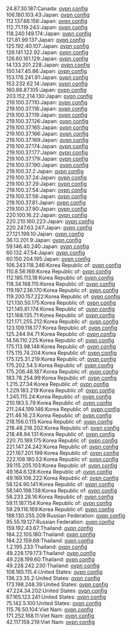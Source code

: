 24.87.30.187:Canada: [ovpn config](vpn/24_87_30_187.ovpn)  
106.180.103.43:Japan: [ovpn config](vpn/106_180_103_43.ovpn)  
112.137.68.156:Japan: [ovpn config](vpn/112_137_68_156.ovpn)  
112.71.119.243:Japan: [ovpn config](vpn/112_71_119_243.ovpn)  
118.240.149.174:Japan: [ovpn config](vpn/118_240_149_174.ovpn)  
121.81.99.137:Japan: [ovpn config](vpn/121_81_99_137.ovpn)  
125.192.40.107:Japan: [ovpn config](vpn/125_192_40_107.ovpn)  
126.141.122.92:Japan: [ovpn config](vpn/126_141_122_92.ovpn)  
126.60.161.129:Japan: [ovpn config](vpn/126_60_161_129.ovpn)  
14.133.201.228:Japan: [ovpn config](vpn/14_133_201_228.ovpn)  
150.147.45.86:Japan: [ovpn config](vpn/150_147_45_86.ovpn)  
153.176.241.91:Japan: [ovpn config](vpn/153_176_241_91.ovpn)  
153.232.62.14:Japan: [ovpn config](vpn/153_232_62_14.ovpn)  
160.86.87.105:Japan: [ovpn config](vpn/160_86_87_105.ovpn)  
203.152.214.130:Japan: [ovpn config](vpn/203_152_214_130.ovpn)  
219.100.37.110:Japan: [ovpn config](vpn/219_100_37_110.ovpn)  
219.100.37.118:Japan: [ovpn config](vpn/219_100_37_118.ovpn)  
219.100.37.119:Japan: [ovpn config](vpn/219_100_37_119.ovpn)  
219.100.37.126:Japan: [ovpn config](vpn/219_100_37_126.ovpn)  
219.100.37.165:Japan: [ovpn config](vpn/219_100_37_165.ovpn)  
219.100.37.166:Japan: [ovpn config](vpn/219_100_37_166.ovpn)  
219.100.37.169:Japan: [ovpn config](vpn/219_100_37_169.ovpn)  
219.100.37.174:Japan: [ovpn config](vpn/219_100_37_174.ovpn)  
219.100.37.177:Japan: [ovpn config](vpn/219_100_37_177.ovpn)  
219.100.37.179:Japan: [ovpn config](vpn/219_100_37_179.ovpn)  
219.100.37.190:Japan: [ovpn config](vpn/219_100_37_190.ovpn)  
219.100.37.2:Japan: [ovpn config](vpn/219_100_37_2.ovpn)  
219.100.37.24:Japan: [ovpn config](vpn/219_100_37_24.ovpn)  
219.100.37.29:Japan: [ovpn config](vpn/219_100_37_29.ovpn)  
219.100.37.54:Japan: [ovpn config](vpn/219_100_37_54.ovpn)  
219.100.37.56:Japan: [ovpn config](vpn/219_100_37_56.ovpn)  
219.100.37.81:Japan: [ovpn config](vpn/219_100_37_81.ovpn)  
219.100.37.90:Japan: [ovpn config](vpn/219_100_37_90.ovpn)  
220.100.16.22:Japan: [ovpn config](vpn/220_100_16_22.ovpn)  
220.210.160.223:Japan: [ovpn config](vpn/220_210_160_223.ovpn)  
220.247.63.247:Japan: [ovpn config](vpn/220_247_63_247.ovpn)  
27.121.199.10:Japan: [ovpn config](vpn/27_121_199_10.ovpn)  
36.13.201.9:Japan: [ovpn config](vpn/36_13_201_9.ovpn)  
59.146.40.240:Japan: [ovpn config](vpn/59_146_40_240.ovpn)  
60.132.47.54:Japan: [ovpn config](vpn/60_132_47_54.ovpn)  
60.150.204.195:Japan: [ovpn config](vpn/60_150_204_195.ovpn)  
106.243.118.246:Korea Republic of: [ovpn config](vpn/106_243_118_246.ovpn)  
110.8.56.169:Korea Republic of: [ovpn config](vpn/110_8_56_169.ovpn)  
112.185.113.18:Korea Republic of: [ovpn config](vpn/112_185_113_18.ovpn)  
118.34.168.115:Korea Republic of: [ovpn config](vpn/118_34_168_115.ovpn)  
119.197.236.170:Korea Republic of: [ovpn config](vpn/119_197_236_170.ovpn)  
119.200.157.222:Korea Republic of: [ovpn config](vpn/119_200_157_222.ovpn)  
121.130.50.175:Korea Republic of: [ovpn config](vpn/121_130_50_175.ovpn)  
121.145.81.174:Korea Republic of: [ovpn config](vpn/121_145_81_174.ovpn)  
121.168.135.71:Korea Republic of: [ovpn config](vpn/121_168_135_71.ovpn)  
121.171.255.212:Korea Republic of: [ovpn config](vpn/121_171_255_212.ovpn)  
123.109.118.177:Korea Republic of: [ovpn config](vpn/123_109_118_177.ovpn)  
125.244.94.71:Korea Republic of: [ovpn config](vpn/125_244_94_71.ovpn)  
14.56.110.225:Korea Republic of: [ovpn config](vpn/14_56_110_225.ovpn)  
175.113.98.148:Korea Republic of: [ovpn config](vpn/175_113_98_148.ovpn)  
175.115.74.204:Korea Republic of: [ovpn config](vpn/175_115_74_204.ovpn)  
175.125.31.219:Korea Republic of: [ovpn config](vpn/175_125_31_219.ovpn)  
175.202.54.5:Korea Republic of: [ovpn config](vpn/175_202_54_5.ovpn)  
175.206.48.187:Korea Republic of: [ovpn config](vpn/175_206_48_187.ovpn)  
183.78.254.99:Korea Republic of: [ovpn config](vpn/183_78_254_99.ovpn)  
1.215.27.34:Korea Republic of: [ovpn config](vpn/1_215_27_34.ovpn)  
1.229.183.219:Korea Republic of: [ovpn config](vpn/1_229_183_219.ovpn)  
1.245.115.24:Korea Republic of: [ovpn config](vpn/1_245_115_24.ovpn)  
210.183.5.79:Korea Republic of: [ovpn config](vpn/210_183_5_79.ovpn)  
211.244.199.146:Korea Republic of: [ovpn config](vpn/211_244_199_146.ovpn)  
211.46.16.23:Korea Republic of: [ovpn config](vpn/211_46_16_23.ovpn)  
218.156.0.115:Korea Republic of: [ovpn config](vpn/218_156_0_115.ovpn)  
218.48.218.202:Korea Republic of: [ovpn config](vpn/218_48_218_202.ovpn)  
218.48.94.131:Korea Republic of: [ovpn config](vpn/218_48_94_131.ovpn)  
220.70.189.175:Korea Republic of: [ovpn config](vpn/220_70_189_175.ovpn)  
221.147.24.242:Korea Republic of: [ovpn config](vpn/221_147_24_242.ovpn)  
221.167.201.199:Korea Republic of: [ovpn config](vpn/221_167_201_199.ovpn)  
222.108.180.53:Korea Republic of: [ovpn config](vpn/222_108_180_53.ovpn)  
39.115.205.103:Korea Republic of: [ovpn config](vpn/39_115_205_103.ovpn)  
49.164.6.128:Korea Republic of: [ovpn config](vpn/49_164_6_128.ovpn)  
49.169.106.222:Korea Republic of: [ovpn config](vpn/49_169_106_222.ovpn)  
58.124.90.141:Korea Republic of: [ovpn config](vpn/58_124_90_141.ovpn)  
58.140.198.138:Korea Republic of: [ovpn config](vpn/58_140_198_138.ovpn)  
58.233.28.16:Korea Republic of: [ovpn config](vpn/58_233_28_16.ovpn)  
59.11.187.154:Korea Republic of: [ovpn config](vpn/59_11_187_154.ovpn)  
59.29.116.169:Korea Republic of: [ovpn config](vpn/59_29_116_169.ovpn)  
188.130.255.209:Russian Federation: [ovpn config](vpn/188_130_255_209.ovpn)  
95.55.19.127:Russian Federation: [ovpn config](vpn/95_55_19_127.ovpn)  
159.192.43.67:Thailand: [ovpn config](vpn/159_192_43_67.ovpn)  
184.22.105.180:Thailand: [ovpn config](vpn/184_22_105_180.ovpn)  
184.22.159.68:Thailand: [ovpn config](vpn/184_22_159_68.ovpn)  
1.2.195.233:Thailand: [ovpn config](vpn/1_2_195_233.ovpn)  
49.228.179.173:Thailand: [ovpn config](vpn/49_228_179_173.ovpn)  
49.228.199.60:Thailand: [ovpn config](vpn/49_228_199_60.ovpn)  
49.228.242.230:Thailand: [ovpn config](vpn/49_228_242_230.ovpn)  
108.185.115.4:United States: [ovpn config](vpn/108_185_115_4.ovpn)  
136.23.35.2:United States: [ovpn config](vpn/136_23_35_2.ovpn)  
173.198.248.39:United States: [ovpn config](vpn/173_198_248_39.ovpn)  
47.224.34.202:United States: [ovpn config](vpn/47_224_34_202.ovpn)  
67.165.123.241:United States: [ovpn config](vpn/67_165_123_241.ovpn)  
75.142.5.100:United States: [ovpn config](vpn/75_142_5_100.ovpn)  
115.76.50.104:Viet Nam: [ovpn config](vpn/115_76_50_104.ovpn)  
171.252.168.11:Viet Nam: [ovpn config](vpn/171_252_168_11.ovpn)  
42.117.159.219:Viet Nam: [ovpn config](vpn/42_117_159_219.ovpn)  
